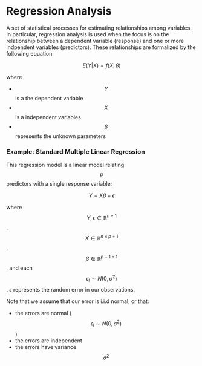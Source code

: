 # Regression Analysis

A set of statistical processes for estimating relationships among variables.
In particular, regression analysis is used when the focus is on the
relationship between a dependent variable (response) and one or more indpendent
variables (predictors).  These relationships are formalized by the following
equation:

$$
E(Y | X) = f(X, \beta)
$$

where  
* $$Y$$ is a the dependent variable
* $$X$$ is a independent variables
* $$\beta$$ represents the unknown parameters


### Example: Standard Multiple Linear Regression

This regression model is a linear model relating $$p$$ predictors with a single
response variable:

$$
Y = X\beta + \epsilon
$$

where $$Y, \epsilon \in \mathbb{R}^{n \times 1}$$, $$X \in \mathbb{R}^{n \times
p + 1}$$, $$\beta \in \mathbb{R}^{p + 1 \times 1}$$, and each $$\epsilon_i \sim
N(0, \sigma^2)$$. $\epsilon$ represents the random error in our observations.

Note that we assume that our error is i.i.d normal, or that:
* the errors are normal ($$\epsilon_i \sim N(0, \sigma^2)$$)
* the errors are independent
* the errors have variance $$\sigma^2$$
